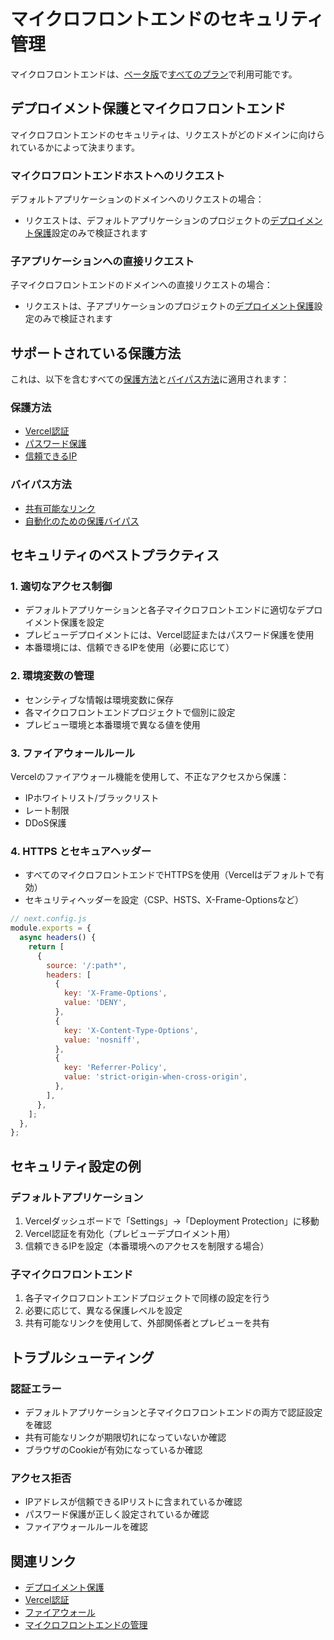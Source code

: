 # マイクロフロントエンドのセキュリティ管理

マイクロフロントエンドは、[ベータ版](/docs/release-phases#beta)で[すべてのプラン](/docs/plans)で利用可能です。

## デプロイメント保護とマイクロフロントエンド

マイクロフロントエンドのセキュリティは、リクエストがどのドメインに向けられているかによって決まります。

### マイクロフロントエンドホストへのリクエスト

デフォルトアプリケーションのドメインへのリクエストの場合：

- リクエストは、デフォルトアプリケーションのプロジェクトの[デプロイメント保護](/docs/security/deployment-protection)設定のみで検証されます

### 子アプリケーションへの直接リクエスト

子マイクロフロントエンドのドメインへの直接リクエストの場合：

- リクエストは、子アプリケーションのプロジェクトの[デプロイメント保護](/docs/security/deployment-protection)設定のみで検証されます

## サポートされている保護方法

これは、以下を含むすべての[保護方法](/docs/security/deployment-protection/methods-to-protect-deployments)と[バイパス方法](/docs/security/deployment-protection/methods-to-bypass-deployment-protection)に適用されます：

### 保護方法

- [Vercel認証](/docs/security/deployment-protection/methods-to-protect-deployments/vercel-authentication)
- [パスワード保護](/docs/security/deployment-protection/methods-to-protect-deployments/password-protection)
- [信頼できるIP](/docs/security/deployment-protection/methods-to-protect-deployments/trusted-ips)

### バイパス方法

- [共有可能なリンク](/docs/security/deployment-protection/methods-to-bypass-deployment-protection/sharable-links)
- [自動化のための保護バイパス](/docs/security/deployment-protection/methods-to-bypass-deployment-protection/protection-bypass-automation)

## セキュリティのベストプラクティス

### 1. 適切なアクセス制御

- デフォルトアプリケーションと各子マイクロフロントエンドに適切なデプロイメント保護を設定
- プレビューデプロイメントには、Vercel認証またはパスワード保護を使用
- 本番環境には、信頼できるIPを使用（必要に応じて）

### 2. 環境変数の管理

- センシティブな情報は環境変数に保存
- 各マイクロフロントエンドプロジェクトで個別に設定
- プレビュー環境と本番環境で異なる値を使用

### 3. ファイアウォールルール

Vercelのファイアウォール機能を使用して、不正なアクセスから保護：

- IPホワイトリスト/ブラックリスト
- レート制限
- DDoS保護

### 4. HTTPS とセキュアヘッダー

- すべてのマイクロフロントエンドでHTTPSを使用（Vercelはデフォルトで有効）
- セキュリティヘッダーを設定（CSP、HSTS、X-Frame-Optionsなど）

```javascript
// next.config.js
module.exports = {
  async headers() {
    return [
      {
        source: '/:path*',
        headers: [
          {
            key: 'X-Frame-Options',
            value: 'DENY',
          },
          {
            key: 'X-Content-Type-Options',
            value: 'nosniff',
          },
          {
            key: 'Referrer-Policy',
            value: 'strict-origin-when-cross-origin',
          },
        ],
      },
    ];
  },
};
```

## セキュリティ設定の例

### デフォルトアプリケーション

1. Vercelダッシュボードで「Settings」→「Deployment Protection」に移動
2. Vercel認証を有効化（プレビューデプロイメント用）
3. 信頼できるIPを設定（本番環境へのアクセスを制限する場合）

### 子マイクロフロントエンド

1. 各子マイクロフロントエンドプロジェクトで同様の設定を行う
2. 必要に応じて、異なる保護レベルを設定
3. 共有可能なリンクを使用して、外部関係者とプレビューを共有

## トラブルシューティング

### 認証エラー

- デフォルトアプリケーションと子マイクロフロントエンドの両方で認証設定を確認
- 共有可能なリンクが期限切れになっていないか確認
- ブラウザのCookieが有効になっているか確認

### アクセス拒否

- IPアドレスが信頼できるIPリストに含まれているか確認
- パスワード保護が正しく設定されているか確認
- ファイアウォールルールを確認

## 関連リンク

- [デプロイメント保護](/docs/security/deployment-protection)
- [Vercel認証](/docs/security/deployment-protection/methods-to-protect-deployments/vercel-authentication)
- [ファイアウォール](/docs/security/vercel-firewall)
- [マイクロフロントエンドの管理](/docs/microfrontends/managing-microfrontends)
